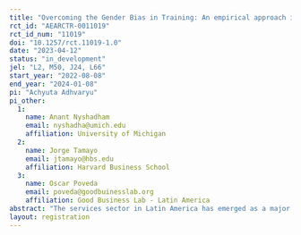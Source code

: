 ```yaml
---
title: "Overcoming the Gender Bias in Training: An empirical approach in the Latin American quick-service restaurant industry"
rct_id: "AEARCTR-0011019"
rct_id_num: "11019"
doi: "10.1257/rct.11019-1.0"
date: "2023-04-12"
status: "in_development"
jel: "L2, M50, J24, L66"
start_year: "2022-08-08"
end_year: "2024-01-08"
pi: "Achyuta Adhvaryu"
pi_other:
  1:
    name: Anant Nyshadham
    email: nyshadha@umich.edu
    affiliation: University of Michigan
  2:
    name: Jorge Tamayo
    email: jtamayo@hbs.edu
    affiliation: Harvard Business School
  3:
    name: Oscar Poveda
    email: poveda@goodbuinesslab.org
    affiliation: Good Business Lab - Latin America
abstract: "The services sector in Latin America has emerged as a major employer of female labor: nearly 50% of women in the workforce are either directly or indirectly employed in this sector. However, these numbers belie the fact that women occupy mostly low-wage, frontline positions in the service industry as opposed to better-paid managerial positions. Our previous research shows that in a leading Quick-Service Restaurant (QSR) company in Colombia markedly fewer women go farther up the hierarchy. Thus, for this intervention, we hypothesize that existing screening and training resources for managerial positions may overemphasize male-centric approaches and styles, posing a systemic friction for women in their recruitment for or promotion to managerial positions. The aim of this intervention is to evaluate the impact of a gender-informed managerial training program we are developing from prior research in other contexts, as well as and an ongoing baseline assessment of the gender heterogeneity in the productive value of different skills, practices, and styles among existing QSR managers."
layout: registration
---
```


